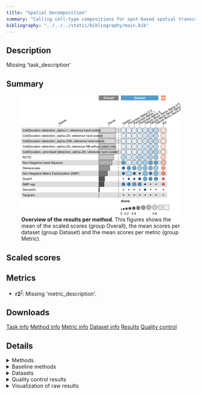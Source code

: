 ```yaml
---
title: "Spatial Decomposition"
summary: "Calling cell-type compositions for spot-based spatial transcriptomics data"
bibliography: "../../../static/bibliography/main.bib"
---
```


<script src="index_files/libs/htmlwidgets-1.5.4/htmlwidgets.js"></script>
<link href="index_files/libs/datatables-css-0.0.0/datatables-crosstalk.css" rel="stylesheet" />
<script src="index_files/libs/datatables-binding-0.25/datatables.js"></script>
<script src="index_files/libs/jquery-3.6.0/jquery-3.6.0.min.js"></script>
<link href="index_files/libs/dt-core-1.11.3/css/jquery.dataTables.min.css" rel="stylesheet" />
<link href="index_files/libs/dt-core-1.11.3/css/jquery.dataTables.extra.css" rel="stylesheet" />
<script src="index_files/libs/dt-core-1.11.3/js/jquery.dataTables.min.js"></script>
<link href="index_files/libs/dt-ext-select-1.11.3/css/select.dataTables.min.css" rel="stylesheet" />
<script src="index_files/libs/dt-ext-select-1.11.3/js/dataTables.select.min.js"></script>
<link href="index_files/libs/dt-ext-searchpanes-1.11.3/css/searchPanes.dataTables.min.css" rel="stylesheet" />
<script src="index_files/libs/dt-ext-searchpanes-1.11.3/js/dataTables.searchPanes.min.js"></script>
<script src="index_files/libs/jszip-1.11.3/jszip.min.js"></script>
<link href="index_files/libs/dt-ext-buttons-1.11.3/css/buttons.dataTables.min.css" rel="stylesheet" />
<script src="index_files/libs/dt-ext-buttons-1.11.3/js/dataTables.buttons.min.js"></script>
<script src="index_files/libs/dt-ext-buttons-1.11.3/js/buttons.html5.min.js"></script>
<script src="index_files/libs/dt-ext-buttons-1.11.3/js/buttons.colVis.min.js"></script>
<script src="index_files/libs/dt-ext-buttons-1.11.3/js/buttons.print.min.js"></script>
<link href="index_files/libs/dt-ext-responsive-1.11.3/css/responsive.dataTables.min.css" rel="stylesheet" />
<script src="index_files/libs/dt-ext-responsive-1.11.3/js/dataTables.responsive.min.js"></script>
<link href="index_files/libs/crosstalk-1.2.0/css/crosstalk.min.css" rel="stylesheet" />
<script src="index_files/libs/crosstalk-1.2.0/js/crosstalk.min.js"></script>
<script src="index_files/libs/kePrint-0.0.1/kePrint.js"></script>
<link href="index_files/libs/lightable-0.0.1/lightable.css" rel="stylesheet" />


## Description

Missing 'task_description'

## Summary

<figure>
<img src="index.markdown_strict_files/figure-markdown_strict/summary-1.png" width="771" alt="Overview of the results per method. This figures shows the mean of the scaled scores (group Overall), the mean scores per dataset (group Dataset) and the mean scores per metric (group Metric)." />
<figcaption aria-hidden="true"><strong>Overview of the results per method</strong>. This figures shows the mean of the scaled scores (group Overall), the mean scores per dataset (group Dataset) and the mean scores per metric (group Metric).</figcaption>
</figure>

## Scaled scores

<div id="htmlwidget-96fb4df91c305f4f7185" style="width:100%;height:auto;" class="datatables html-widget"></div>
<script type="application/json" data-for="htmlwidget-96fb4df91c305f4f7185">{"x":{"filter":"none","vertical":false,"extensions":["Select","SearchPanes","Buttons","Responsive"],"data":[["Cell2location, amortised (detection_alpha=20, reference hard-coded)","Cell2location (detection_alpha=20, reference hard-coded)","Cell2location (detection_alpha=1, reference hard-coded)","Cell2location (detection_alpha=200, reference hard-coded)","Cell2location (detection_alpha=20, reference NB without batch info)","Cell2location, amortised (detection_alpha=20, reference hard-coded)","Cell2location, amortised (detection_alpha=20, reference hard-coded)","Cell2location (detection_alpha=200, reference hard-coded)","Cell2location (detection_alpha=20, reference hard-coded)","Cell2location (detection_alpha=1, reference hard-coded)","Cell2location (detection_alpha=20, reference NB without batch info)","Non-Negative Least Squares","Cell2location (detection_alpha=20, reference NB without batch info)","Cell2location (detection_alpha=20, reference hard-coded)","Cell2location (detection_alpha=200, reference hard-coded)","Cell2location (detection_alpha=1, reference hard-coded)","Cell2location (detection_alpha=1, reference hard-coded)","RCTD","Cell2location (detection_alpha=20, reference NB without batch info)","Cell2location (detection_alpha=20, reference hard-coded)","Cell2location (detection_alpha=200, reference hard-coded)","Cell2location, amortised (detection_alpha=20, reference hard-coded)","Cell2location (detection_alpha=1, reference hard-coded)","Cell2location (detection_alpha=20, reference hard-coded)","Cell2location (detection_alpha=200, reference hard-coded)","Cell2location (detection_alpha=20, reference NB without batch info)","Cell2location, amortised (detection_alpha=20, reference hard-coded)","Cell2location (detection_alpha=1, reference hard-coded)","Cell2location (detection_alpha=20, reference hard-coded)","Cell2location (detection_alpha=200, reference hard-coded)","RCTD","Cell2location, amortised (detection_alpha=20, reference hard-coded)","Cell2location (detection_alpha=20, reference NB without batch info)","Non-Negative Least Squares","RCTD","Cell2location (detection_alpha=1, reference hard-coded)","Cell2location (detection_alpha=20, reference hard-coded)","Cell2location (detection_alpha=200, reference hard-coded)","RCTD","Cell2location (detection_alpha=1, reference hard-coded)","Cell2location (detection_alpha=20, reference hard-coded)","Cell2location (detection_alpha=20, reference NB without batch info)","Cell2location (detection_alpha=200, reference hard-coded)","Non-Negative Matrix Factorization (NMF)","RCTD","Non-Negative Least Squares","Cell2location (detection_alpha=20, reference NB without batch info)","Cell2location, amortised (detection_alpha=20, reference hard-coded)","RCTD","Cell2location, amortised (detection_alpha=20, reference hard-coded)","RCTD","Non-Negative Least Squares","Stereoscope","Stereoscope","Non-Negative Least Squares","RCTD","Stereoscope","Non-Negative Matrix Factorization (NMF)","Non-Negative Matrix Factorization (NMF)","Stereoscope","Stereoscope","DestVI","Non-Negative Least Squares","Stereoscope","Non-Negative Least Squares","NMF-reg","Stereoscope","DestVI","Non-Negative Least Squares","NMF-reg","DestVI","Non-Negative Matrix Factorization (NMF)","NMF-reg","NMF-reg","Non-Negative Matrix Factorization (NMF)","Stereoscope","Non-Negative Matrix Factorization (NMF)","Non-Negative Matrix Factorization (NMF)","DestVI","DestVI","SeuratV3","DestVI","NMF-reg","DestVI","Non-Negative Matrix Factorization (NMF)","NMF-reg","DestVI","SeuratV3","Tangram","Tangram","Tangram","Tangram","Tangram","NMF-reg","SeuratV3","Tangram","SeuratV3","Tangram","SeuratV3","SeuratV3","NMF-reg","SeuratV3","Tangram","SeuratV3"],["Pancreas (alpha=0.5)","Pancreas (alpha=0.5)","Pancreas (alpha=0.5)","Pancreas (alpha=0.5)","Pancreas (alpha=0.5)","DestVI","Pancreas (alpha=1)","DestVI","DestVI","DestVI","Pancreas (alpha=1)","Pancreas (alpha=0.5)","DestVI","Pancreas (alpha=1)","Pancreas (alpha=1)","Pancreas (alpha=1)","Pancreas (alpha=5)","Pancreas (alpha=0.5)","Pancreas (alpha=5)","Pancreas (alpha=5)","Pancreas (alpha=5)","Pancreas (alpha=5)","Overall mean","Overall mean","Overall mean","Overall mean","Overall mean","Tabula muris senis (alpha=0.5)","Tabula muris senis (alpha=0.5)","Tabula muris senis (alpha=0.5)","Pancreas (alpha=1)","Tabula muris senis (alpha=0.5)","Tabula muris senis (alpha=0.5)","Pancreas (alpha=1)","Tabula muris senis (alpha=0.5)","Tabula muris senis (alpha=1)","Tabula muris senis (alpha=1)","Tabula muris senis (alpha=1)","Overall mean","Tabula muris senis (alpha=5)","Tabula muris senis (alpha=5)","Tabula muris senis (alpha=1)","Tabula muris senis (alpha=5)","Pancreas (alpha=0.5)","DestVI","Pancreas (alpha=5)","Tabula muris senis (alpha=5)","Tabula muris senis (alpha=1)","Pancreas (alpha=5)","Tabula muris senis (alpha=5)","Tabula muris senis (alpha=1)","Tabula muris senis (alpha=0.5)","Tabula muris senis (alpha=5)","Pancreas (alpha=5)","Overall mean","Tabula muris senis (alpha=5)","Tabula muris senis (alpha=0.5)","Tabula muris senis (alpha=0.5)","Tabula muris senis (alpha=5)","Tabula muris senis (alpha=1)","Overall mean","Tabula muris senis (alpha=0.5)","Tabula muris senis (alpha=1)","Pancreas (alpha=1)","Tabula muris senis (alpha=5)","Pancreas (alpha=1)","Pancreas (alpha=0.5)","Tabula muris senis (alpha=5)","DestVI","Pancreas (alpha=5)","Tabula muris senis (alpha=1)","Overall mean","Pancreas (alpha=0.5)","DestVI","Tabula muris senis (alpha=1)","DestVI","Pancreas (alpha=1)","DestVI","Pancreas (alpha=5)","Overall mean","Tabula muris senis (alpha=0.5)","Pancreas (alpha=0.5)","Overall mean","Pancreas (alpha=1)","Pancreas (alpha=5)","Tabula muris senis (alpha=0.5)","DestVI","Tabula muris senis (alpha=1)","Tabula muris senis (alpha=5)","Pancreas (alpha=5)","Pancreas (alpha=0.5)","Tabula muris senis (alpha=0.5)","Tabula muris senis (alpha=1)","Tabula muris senis (alpha=5)","Tabula muris senis (alpha=5)","Pancreas (alpha=1)","Pancreas (alpha=0.5)","Overall mean","Pancreas (alpha=5)","Overall mean","Tabula muris senis (alpha=1)","Pancreas (alpha=1)","DestVI","DestVI"],[0.938232060408914,0.927220297993309,0.926978646239252,0.92624004172418,0.925860479954771,0.901607874896548,0.90134173418126,0.898405810246326,0.89840133097297,0.898395883259656,0.898216489533274,0.898151642195188,0.897541745967031,0.896193262791384,0.895396904177043,0.894989992837817,0.874000482377635,0.873236485988656,0.873229294215011,0.872656606420696,0.867235908600057,0.864027945032441,0.850721062885752,0.849661043139753,0.84720099801196,0.843151808214128,0.839446825076579,0.836552318492547,0.835271637593787,0.833320175487664,0.828056264461866,0.826269928733954,0.82355715440992,0.812098546717623,0.781324334724555,0.770154030497462,0.766418056561014,0.762496562531573,0.759603172076405,0.753976086495897,0.751466109645112,0.747481288209473,0.747311583316874,0.745487142219161,0.741199784047366,0.738827482484862,0.736176205209414,0.734407812131851,0.733763838319651,0.710240420151086,0.698097064159063,0.697114209461223,0.684052907394539,0.669182788429334,0.668143456367599,0.661544432833675,0.631603504784515,0.625764961097994,0.607607900504665,0.577822503498685,0.559044206738948,0.538727680128474,0.533121857292658,0.520668873859482,0.507876729268587,0.500472703263322,0.49530162777347,0.494958105161932,0.48981372715305,0.470129487635342,0.460519567868247,0.441261081565901,0.407414607765938,0.396577767831607,0.34867419752015,0.334677241432612,0.318572306165349,0.315855399631147,0.297648327573047,0.294967543701427,0.188573148718442,0.150988144777334,0.144811658921822,0.131064395743278,0.126865663822845,0.105054296155784,-0.00913341534232281,-0.106597991494845,-0.137431272137131,-0.17225993457808,-0.18864207538972,-0.193585022720961,-0.210571310016285,-0.236084552590094,-0.241376886431896,-0.245313149251227,-0.272927369393957,-0.298659398070576,-0.369344406789293,-0.582764449171099,-0.629882697609147,-0.702320781830095,-0.942813022400626,-2.57535685697605],[0.938232060408914,0.927220297993309,0.926978646239252,0.92624004172418,0.925860479954771,0.901607874896548,0.90134173418126,0.898405810246326,0.89840133097297,0.898395883259656,0.898216489533274,0.898151642195188,0.897541745967031,0.896193262791384,0.895396904177043,0.894989992837817,0.874000482377635,0.873236485988656,0.873229294215011,0.872656606420696,0.867235908600057,0.864027945032441,0.850721062885752,0.849661043139753,0.84720099801196,0.843151808214128,0.839446825076579,0.836552318492547,0.835271637593787,0.833320175487664,0.828056264461866,0.826269928733954,0.82355715440992,0.812098546717623,0.781324334724555,0.770154030497462,0.766418056561014,0.762496562531573,0.759603172076405,0.753976086495897,0.751466109645112,0.747481288209473,0.747311583316874,0.745487142219161,0.741199784047366,0.738827482484862,0.736176205209414,0.734407812131851,0.733763838319651,0.710240420151086,0.698097064159063,0.697114209461223,0.684052907394539,0.669182788429334,0.668143456367599,0.661544432833675,0.631603504784515,0.625764961097994,0.607607900504665,0.577822503498685,0.559044206738948,0.538727680128474,0.533121857292658,0.520668873859482,0.507876729268587,0.500472703263322,0.49530162777347,0.494958105161932,0.48981372715305,0.470129487635342,0.460519567868247,0.441261081565901,0.407414607765938,0.396577767831607,0.34867419752015,0.334677241432612,0.318572306165349,0.315855399631147,0.297648327573047,0.294967543701427,0.188573148718442,0.150988144777334,0.144811658921822,0.131064395743278,0.126865663822845,0.105054296155784,-0.00913341534232281,-0.106597991494845,-0.137431272137131,-0.17225993457808,-0.18864207538972,-0.193585022720961,-0.210571310016285,-0.236084552590094,-0.241376886431896,-0.245313149251227,-0.272927369393957,-0.298659398070576,-0.369344406789293,-0.582764449171099,-0.629882697609147,-0.702320781830095,-0.942813022400626,-2.57535685697605],[27260,24193,24945,4316,31740,15649,31170,24719,16749,11958,24307,320,10908,8841,4881,22372,7701,700,24327,27400,22661,13431,15736.5714285714,21646.1428571429,17112.7142857143,24436,25624.7142857143,15928,26349,23792,677,27581,26119,80,958,23772,23811,26544,1289.71428571429,3480,24180,26982,12876,330,3949,79,26669,58845,687,5437,1008,389,3817,369,242.714285714286,1049,3599,429,390,4802,4058.57142857143,25920,399,379,370,150,615,8760,62,159,24093,301.285714285714,350,470,599,14829,90,171,1299,12006.2857142857,1008,5963,489.428571428571,1449,100,869,16560,988,395,169,685,1149,1082,559,949,159,769,1369.85714285714,727,836.714285714286,869,727,5950,689],[1735.7,1410.2,1410.7,1048.7,1494.4,2093.1,1849.5,1793.5,1904.6,1274.3,1142.9,55.9,1290.6,941.2,838.6,1227.1,916.1,66.1,1140.9,1429.5,1432.7,1239.2,1169.17142857143,1385.85714285714,1270.5,1393.84285714286,1527.22857142857,962.4,1435.1,1448,84.5,1616.6,1504.1,112.1,93.8,1445,1451.5,1416.2,87.7714285714286,948.6,1128.9,1493,915.8,162.5,100.4,124.4,1691,1582.3,84.6,574.2,90.7,20.8,1460.7,1359.5,59.4285714285714,94.3,1676.6,1089.1,553.6,1576,1639.85714285714,1650.8,24.7,1265.1,17,1310.7,1593.5,1373.9,61.1,1447.3,1652.1,712.314285714286,2005.3,246.5,573.9,2547.6,1055.3,320.3,1258.5,1620.25714285714,116.7,1599.5,1027.25714285714,1233.8,1231.5,508.5,2573.2,120.5,1048.8,364,1198.5,1518.6,1538.7,1162,127.2,627.9,93.8,1143.17142857143,113,114.485714285714,510.5,114.1,1705.7,116.1],[14.2578125,4.4921875,5.859375,5.859375,3.125,40.72265625,14.94140625,5.078125,4.98046875,3.515625,3.125,0.6466796875,3.515625,1.171875,1.46484375,4.1015625,5.859375,2.34375,3.125,1.85546875,5.56640625,14.94140625,3.36216517857143,2.34375,3.11104910714286,4.24107142857143,18.1501116071429,1.26953125,1.26953125,1.26953125,2.34375,15.234375,6.0546875,0.40244140625,4.98046875,1.3671875,1.26953125,1.26953125,3.69698660714286,1.5625,1.3671875,5.37109375,1.26953125,0.64658203125,3.90625,0.37236328125,5.37109375,14.35546875,2.34375,12.59765625,4.98046875,0.829296875,1.3671875,1.171875,0.504366629464286,4.98046875,1.46484375,0.82802734375,0.82822265625,1.3671875,1.32533482142857,2.1484375,0.2263671875,1.171875,0.828515625,1.3671875,1.26953125,2.05078125,0.22490234375,1.3671875,2.05078125,0.813309151785714,1.46484375,2.24609375,0.8275390625,1.46484375,0.647265625,1.26953125,1.66015625,2.37165178571429,212.79296875,1.953125,2.41350446428571,1.66015625,0.64599609375,3.61328125,5.078125,191.40625,1.3671875,0.9765625,0.9765625,1.3671875,1.3671875,3.61328125,184.27734375,0.9765625,99.70703125,1.45089285714286,93.75,170.186941964286,3.22265625,101.66015625,3.125,307.71484375]],"container":"<table class=\"stripe compact\">\n  <thead>\n    <tr>\n      <th>Method<\/th>\n      <th>Dataset<\/th>\n      <th>Mean score<\/th>\n      <th>r2<\/th>\n      <th>Runtime (s)<\/th>\n      <th>CPU (%)<\/th>\n      <th>Memory (GB)<\/th>\n    <\/tr>\n  <\/thead>\n<\/table>","options":{"dom":"Bt","paging":false,"columnDefs":[{"targets":5,"render":"function(data, type, row, meta) {\n    return type !== 'display' ? data : DTWidget.formatRound(data, 0, 3, \",\", \".\", null);\n  }"},{"targets":4,"render":"function(data, type, row, meta) {\n    return type !== 'display' ? data : DTWidget.formatRound(data, 0, 3, \",\", \".\", null);\n  }"},{"targets":6,"render":"function(data, type, row, meta) {\n    return type !== 'display' ? data : DTWidget.formatRound(data, 2, 3, \",\", \".\", null);\n  }"},{"targets":2,"render":"function(data, type, row, meta) {\n    return type !== 'display' ? data : DTWidget.formatRound(data, 2, 3, \",\", \".\", null);\n  }"},{"targets":3,"render":"function(data, type, row, meta) {\n    return type !== 'display' ? data : DTWidget.formatRound(data, 2, 3, \",\", \".\", null);\n  }"},{"searchPanes":{"show":false},"targets":[2,3,4,5,6]},{"searchPanes":{"preSelect":"Overall mean"},"targets":1},{"className":"dt-right","targets":[2,3,4,5,6]}],"buttons":["searchPanes","csv","excel"],"language":{"searchPanes":{"collapse":"Filters"}},"order":[],"autoWidth":false,"orderClasses":false,"responsive":true}},"evals":["options.columnDefs.0.render","options.columnDefs.1.render","options.columnDefs.2.render","options.columnDefs.3.render","options.columnDefs.4.render"],"jsHooks":[]}</script>

## Metrics

-   **r2**<sup><a href="/bibliography#miles2005rsquared" target="_blank">1</a></sup>: Missing 'metric_description'.

## Downloads

<a href="data/task_info.json" class="btn btn-secondary">Task info</a>
<a href="data/method_info.json" class="btn btn-secondary">Method info</a>
<a href="data/metric_info.json" class="btn btn-secondary">Metric info</a>
<a href="data/dataset_info.json" class="btn btn-secondary">Dataset info</a>
<a href="data/results.json" class="btn btn-secondary">Results</a>
<a href="data/quality_control.json" class="btn btn-secondary">Quality control</a>

## Details

<details>
<summary>
Methods
</summary>

-   **Cell2location, amortised (detection_alpha=20, reference hard-coded)**<sup><a href="/bibliography#kleshchevnikov2022cell2location" target="_blank">2</a></sup>: Missing 'method_description'. Links: [Docs](https://github.com/BayraktarLab/cell2location).

<!-- -->

-   **Cell2location (detection_alpha=1, reference hard-coded)**<sup><a href="/bibliography#kleshchevnikov2022cell2location" target="_blank">2</a></sup>: Missing 'method_description'. Links: [Docs](https://github.com/BayraktarLab/cell2location).

<!-- -->

-   **Cell2location (detection_alpha=20, reference hard-coded)**<sup><a href="/bibliography#kleshchevnikov2022cell2location" target="_blank">2</a></sup>: Missing 'method_description'. Links: [Docs](https://github.com/BayraktarLab/cell2location).

<!-- -->

-   **Cell2location (detection_alpha=200, reference hard-coded)**<sup><a href="/bibliography#kleshchevnikov2022cell2location" target="_blank">2</a></sup>: Missing 'method_description'. Links: [Docs](https://github.com/BayraktarLab/cell2location).

<!-- -->

-   **Cell2location (detection_alpha=20, reference NB without batch info)**<sup><a href="/bibliography#kleshchevnikov2022cell2location" target="_blank">2</a></sup>: Missing 'method_description'. Links: [Docs](https://github.com/BayraktarLab/cell2location).

<!-- -->

-   **DestVI**<sup><a href="/bibliography#lopez2022destvi" target="_blank">3</a></sup>: Missing 'method_description'. Links: [Docs](https://github.com/YosefLab/scvi-tools).

<!-- -->

-   **Non-Negative Matrix Factorization (NMF)**<sup><a href="/bibliography#cichocki2009fast" target="_blank">4</a></sup>: Missing 'method_description'. Links: [Docs](https://scikit-learn.org/stable/modules/generated/sklearn.decomposition.NMF.html).

<!-- -->

-   **NMF-reg**<sup><a href="/bibliography#rodriques2019slide" target="_blank">5</a></sup>: Missing 'method_description'. Links: [Docs](https://github.com/tudaga/NMFreg_tutorial).

<!-- -->

-   **Non-Negative Least Squares**<sup><a href="/bibliography#lawson1995solving" target="_blank">6</a></sup>: Missing 'method_description'. Links: [Docs](https://docs.scipy.org/doc/scipy/reference/generated/scipy.optimize.nnls.html).

<!-- -->

-   **Random Proportions**<sup><a href="/bibliography#openproblems" target="_blank">7</a></sup>: Missing 'method_description'. Links: [Docs](https://github.com/openproblems-bio/openproblems).

<!-- -->

-   **RCTD**<sup><a href="/bibliography#cable2021robust" target="_blank">8</a></sup>: Missing 'method_description'. Links: [Docs](https://github.com/dmcable/spacexr).

<!-- -->

-   **SeuratV3**<sup><a href="/bibliography#stuart2019comprehensive" target="_blank">9</a></sup>: Missing 'method_description'. Links: [Docs](https://satijalab.org/seurat/archive/v3.2/spatial_vignette.html).

<!-- -->

-   **Stereoscope**<sup><a href="/bibliography#andersson2020single" target="_blank">10</a></sup>: Missing 'method_description'. Links: [Docs](https://github.com/scverse/scvi-tools).

<!-- -->

-   **Tangram**<sup><a href="/bibliography#biancalani2021deep" target="_blank">11</a></sup>: Missing 'method_description'. Links: [Docs](https://github.com/broadinstitute/Tangram).

<!-- -->

-   **True Proportions**<sup><a href="/bibliography#openproblems" target="_blank">7</a></sup>: Missing 'method_description'. Links: [Docs](https://github.com/openproblems-bio/openproblems).

</details>
<details>
<summary>
Baseline methods
</summary>

-   **Random Proportions**: Missing 'method_description'.

<!-- -->

-   **True Proportions**: Missing 'method_description'.

</details>
<details>
<summary>
Datasets
</summary>

-   **DestVI**<sup><a href="/bibliography#lopez2022destvi" target="_blank">3</a></sup>: Missing 'dataset_description'.

<!-- -->

-   **Pancreas (alpha=0.5)**<sup><a href="/bibliography#luecken2022benchmarking" target="_blank">12</a></sup>: Missing 'dataset_description'.

<!-- -->

-   **Pancreas (alpha=1)**<sup><a href="/bibliography#luecken2022benchmarking" target="_blank">12</a></sup>: Missing 'dataset_description'.

<!-- -->

-   **Pancreas (alpha=5)**<sup><a href="/bibliography#luecken2022benchmarking" target="_blank">12</a></sup>: Missing 'dataset_description'.

<!-- -->

-   **Tabula muris senis (alpha=0.5)**<sup><a href="/bibliography#tabula2020single" target="_blank">13</a></sup>: Missing 'dataset_description'.

<!-- -->

-   **Tabula muris senis (alpha=1)**<sup><a href="/bibliography#tabula2020single" target="_blank">13</a></sup>: Missing 'dataset_description'.

<!-- -->

-   **Tabula muris senis (alpha=5)**<sup><a href="/bibliography#tabula2020single" target="_blank">13</a></sup>: Missing 'dataset_description'.

</details>
<details>
<summary>
Quality control results
</summary>
<table class="table lightable-paper" style='margin-left: auto; margin-right: auto; font-family: "Arial Narrow", arial, helvetica, sans-serif; margin-left: auto; margin-right: auto;'>
 <thead>
  <tr>
   <th style="text-align:left;"> Category </th>
   <th style="text-align:left;"> Name </th>
   <th style="text-align:right;"> Value </th>
   <th style="text-align:left;"> Condition </th>
   <th style="text-align:left;"> Severity </th>
  </tr>
 </thead>
<tbody>
  <tr>
   <td style="text-align:left;" data-toggle="tooltip" data-container="body" data-placement="right" title="Dataset metadata field 'dataset_description' should be defined
  Task id: spatial_decomposition
  Field: dataset_description
"> Dataset info </td>
   <td style="text-align:left;" data-toggle="tooltip" data-container="body" data-placement="right" title="Dataset metadata field 'dataset_description' should be defined
  Task id: spatial_decomposition
  Field: dataset_description
"> Pct 'dataset_description' missing </td>
   <td style="text-align:right;" data-toggle="tooltip" data-container="body" data-placement="right" title="Dataset metadata field 'dataset_description' should be defined
  Task id: spatial_decomposition
  Field: dataset_description
"> 1.000000 </td>
   <td style="text-align:left;" data-toggle="tooltip" data-container="body" data-placement="right" title="Dataset metadata field 'dataset_description' should be defined
  Task id: spatial_decomposition
  Field: dataset_description
"> percent_missing(dataset_info, field) </td>
   <td style="text-align:left;color: red !important;" data-toggle="tooltip" data-container="body" data-placement="right" title="Dataset metadata field 'dataset_description' should be defined
  Task id: spatial_decomposition
  Field: dataset_description
"> ✗✗ </td>
  </tr>
  <tr>
   <td style="text-align:left;" data-toggle="tooltip" data-container="body" data-placement="right" title="Method metadata field 'method_description' should be defined
  Task id: spatial_decomposition
  Field: method_description
"> Method info </td>
   <td style="text-align:left;" data-toggle="tooltip" data-container="body" data-placement="right" title="Method metadata field 'method_description' should be defined
  Task id: spatial_decomposition
  Field: method_description
"> Pct 'method_description' missing </td>
   <td style="text-align:right;" data-toggle="tooltip" data-container="body" data-placement="right" title="Method metadata field 'method_description' should be defined
  Task id: spatial_decomposition
  Field: method_description
"> 1.000000 </td>
   <td style="text-align:left;" data-toggle="tooltip" data-container="body" data-placement="right" title="Method metadata field 'method_description' should be defined
  Task id: spatial_decomposition
  Field: method_description
"> percent_missing(method_info, field) </td>
   <td style="text-align:left;color: red !important;" data-toggle="tooltip" data-container="body" data-placement="right" title="Method metadata field 'method_description' should be defined
  Task id: spatial_decomposition
  Field: method_description
"> ✗✗ </td>
  </tr>
  <tr>
   <td style="text-align:left;" data-toggle="tooltip" data-container="body" data-placement="right" title="Metric metadata field 'metric_description' should be defined
  Task id: spatial_decomposition
  Field: metric_description
"> Metric info </td>
   <td style="text-align:left;" data-toggle="tooltip" data-container="body" data-placement="right" title="Metric metadata field 'metric_description' should be defined
  Task id: spatial_decomposition
  Field: metric_description
"> Pct 'metric_description' missing </td>
   <td style="text-align:right;" data-toggle="tooltip" data-container="body" data-placement="right" title="Metric metadata field 'metric_description' should be defined
  Task id: spatial_decomposition
  Field: metric_description
"> 1.000000 </td>
   <td style="text-align:left;" data-toggle="tooltip" data-container="body" data-placement="right" title="Metric metadata field 'metric_description' should be defined
  Task id: spatial_decomposition
  Field: metric_description
"> percent_missing(metric_info, field) </td>
   <td style="text-align:left;color: red !important;" data-toggle="tooltip" data-container="body" data-placement="right" title="Metric metadata field 'metric_description' should be defined
  Task id: spatial_decomposition
  Field: metric_description
"> ✗✗ </td>
  </tr>
  <tr>
   <td style="text-align:left;" data-toggle="tooltip" data-container="body" data-placement="right" title="Task metadata field 'task_description' should be defined
  Task id: spatial_decomposition
  Field: task_description
"> Task info </td>
   <td style="text-align:left;" data-toggle="tooltip" data-container="body" data-placement="right" title="Task metadata field 'task_description' should be defined
  Task id: spatial_decomposition
  Field: task_description
"> Pct 'task_description' missing </td>
   <td style="text-align:right;" data-toggle="tooltip" data-container="body" data-placement="right" title="Task metadata field 'task_description' should be defined
  Task id: spatial_decomposition
  Field: task_description
"> 1.000000 </td>
   <td style="text-align:left;" data-toggle="tooltip" data-container="body" data-placement="right" title="Task metadata field 'task_description' should be defined
  Task id: spatial_decomposition
  Field: task_description
"> percent_missing([task_info], field) </td>
   <td style="text-align:left;color: red !important;" data-toggle="tooltip" data-container="body" data-placement="right" title="Task metadata field 'task_description' should be defined
  Task id: spatial_decomposition
  Field: task_description
"> ✗✗ </td>
  </tr>
  <tr>
   <td style="text-align:left;" data-toggle="tooltip" data-container="body" data-placement="right" title="Method seuratv3 performs much worse than baselines.
  Task id: spatial_decomposition
  Method id: seuratv3
  Metric id: r2
  Worst score: -2.5753568569760525%
"> Scaling </td>
   <td style="text-align:left;" data-toggle="tooltip" data-container="body" data-placement="right" title="Method seuratv3 performs much worse than baselines.
  Task id: spatial_decomposition
  Method id: seuratv3
  Metric id: r2
  Worst score: -2.5753568569760525%
"> Worst score seuratv3 r2 </td>
   <td style="text-align:right;" data-toggle="tooltip" data-container="body" data-placement="right" title="Method seuratv3 performs much worse than baselines.
  Task id: spatial_decomposition
  Method id: seuratv3
  Metric id: r2
  Worst score: -2.5753568569760525%
"> -2.575357 </td>
   <td style="text-align:left;" data-toggle="tooltip" data-container="body" data-placement="right" title="Method seuratv3 performs much worse than baselines.
  Task id: spatial_decomposition
  Method id: seuratv3
  Metric id: r2
  Worst score: -2.5753568569760525%
"> worst_score &gt;= -1 </td>
   <td style="text-align:left;color: red !important;" data-toggle="tooltip" data-container="body" data-placement="right" title="Method seuratv3 performs much worse than baselines.
  Task id: spatial_decomposition
  Method id: seuratv3
  Metric id: r2
  Worst score: -2.5753568569760525%
"> ✗✗ </td>
  </tr>
</tbody>
</table>

</details>
<details>
<summary>
Visualization of raw results
</summary>

<img src="index.markdown_strict_files/figure-markdown_strict/raw_results-1.png" width="960" />

</details>
